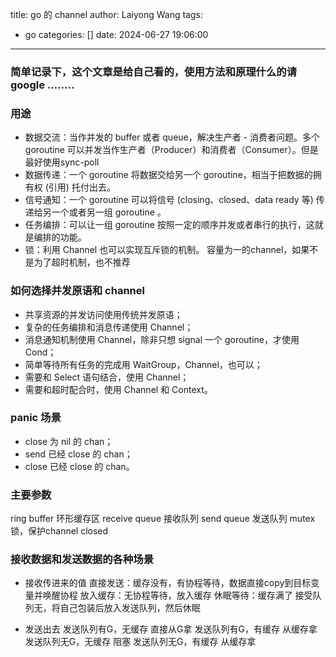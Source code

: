 title: go 的 channel
author: Laiyong Wang
tags:
  - go
categories: []
date: 2024-06-27 19:06:00
---
### 简单记录下，这个文章是给自己看的，使用方法和原理什么的请 google ........

### 用途
- 数据交流：当作并发的 buffer 或者 queue，解决生产者 - 消费者问题。多个 goroutine 可以并发当作生产者（Producer）和消费者（Consumer）。但是最好使用sync-poll
- 数据传递：一个 goroutine 将数据交给另一个 goroutine，相当于把数据的拥有权 (引用) 托付出去。
- 信号通知：一个 goroutine 可以将信号 (closing、closed、data ready 等) 传递给另一个或者另一组 goroutine 。
- 任务编排：可以让一组 goroutine 按照一定的顺序并发或者串行的执行，这就是编排的功能。
- 锁：利用 Channel 也可以实现互斥锁的机制。 容量为一的channel，如果不是为了超时机制，也不推荐

### 如何选择并发原语和 channel
- 共享资源的并发访问使用传统并发原语；
- 复杂的任务编排和消息传递使用 Channel；
- 消息通知机制使用 Channel，除非只想 signal 一个 goroutine，才使用 Cond；
- 简单等待所有任务的完成用 WaitGroup，Channel，也可以；
- 需要和 Select 语句结合，使用 Channel；
- 需要和超时配合时，使用 Channel 和 Context。

### panic 场景
- close 为 nil 的 chan；
- send 已经 close 的 chan；
- close 已经 close 的 chan。

### 主要参数
ring buffer 环形缓存区
receive queue 接收队列
send queue 发送队列
mutex 锁，保护channel
closed 

### 接收数据和发送数据的各种场景

- 接收传进来的值
直接发送：缓存没有，有协程等待，数据直接copy到目标变量并唤醒协程
放入缓存：无协程等待，放入缓存
休眠等待：缓存满了 接受队列无，将自己包装后放入发送队列，然后休眠

- 发送出去
发送队列有G，无缓存 直接从G拿
发送队列有G，有缓存 从缓存拿
发送队列无G，无缓存 阻塞
发送队列无G，有缓存 从缓存拿